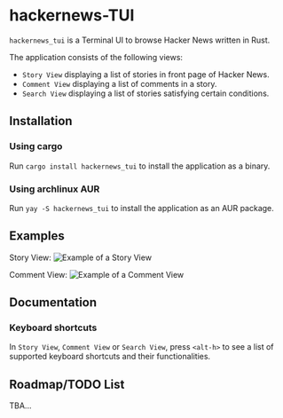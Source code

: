 # hackernews-TUI
`hackernews_tui` is a Terminal UI to browse Hacker News written in Rust.

The application consists of the following views:
- `Story View` displaying a list of stories in front page of Hacker News.
- `Comment View` displaying a list of comments in a story.
- `Search View` displaying a list of stories satisfying certain conditions.

## Installation
### Using cargo
Run `cargo install hackernews_tui` to install the application as a binary.
### Using archlinux AUR
Run `yay -S hackernews_tui` to install the application as an AUR package.

## Examples

Story View:
![Example of a Story View](https://raw.githubusercontent.com/aome510/hackernews-TUI/main/examples/assets/story_view.png)

Comment View:
![Example of a Comment View](https://raw.githubusercontent.com/aome510/hackernews-TUI/main/examples/assets/comment_view.png)

## Documentation
### Keyboard shortcuts
In `Story View`, `Comment View` or `Search View`, press `<alt-h>` to see a list of supported keyboard shortcuts and their functionalities.

## Roadmap/TODO List
TBA...
